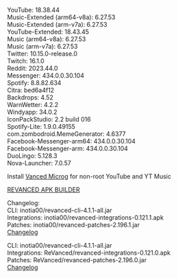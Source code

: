 YouTube: 18.38.44  
Music-Extended (arm64-v8a): 6.27.53  
Music-Extended (arm-v7a): 6.27.53  
YouTube-Extended: 18.43.45  
Music (arm64-v8a): 6.27.53  
Music (arm-v7a): 6.27.53  
Twitter: 10.15.0-release.0  
Twitch: 16.1.0  
Reddit: 2023.44.0  
Messenger: 434.0.0.30.104  
Spotify: 8.8.82.634  
Citra: bed6a4f12  
Backdrops: 4.52  
WarnWetter: 4.2.2  
Windyapp: 34.0.2  
IconPackStudio: 2.2 build 016  
Spotify-Lite: 1.9.0.49155  
com.zombodroid.MemeGenerator: 4.6377  
Facebook-Messenger-arm64: 434.0.0.30.104  
Facebook-Messenger-arm: 434.0.0.30.104  
DuoLingo: 5.128.3  
Nova-Launcher: 7.0.57  

Install [Vanced Microg](https://github.com/TeamVanced/VancedMicroG/releases) for non-root YouTube and YT Music  

[REVANCED APK BUILDER](https://github.com/alsyundawy/revanced-apk-builder/)  

Changelog:  
CLI: inotia00/revanced-cli-4.1.1-all.jar  
Integrations: inotia00/revanced-integrations-0.121.1.apk  
Patches: inotia00/revanced-patches-2.196.1.jar  
[Changelog](https://github.com/inotia00/revanced-patches/releases/tag/v2.196.1)

CLI: inotia00/revanced-cli-4.1.1-all.jar  
Integrations: ReVanced/revanced-integrations-0.121.0.apk  
Patches: ReVanced/revanced-patches-2.196.0.jar  
[Changelog](https://github.com/ReVanced/revanced-patches/releases/tag/v2.196.0)  
